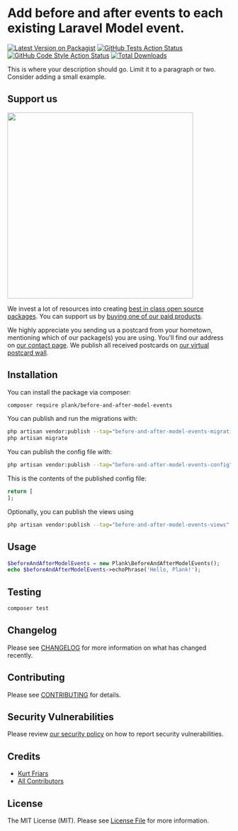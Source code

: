 # Add before and after events to each existing Laravel Model event.

[![Latest Version on Packagist](https://img.shields.io/packagist/v/plank/before-and-after-model-events.svg?style=flat-square)](https://packagist.org/packages/plank/before-and-after-model-events)
[![GitHub Tests Action Status](https://img.shields.io/github/actions/workflow/status/plank/before-and-after-model-events/run-tests.yml?branch=main&label=tests&style=flat-square)](https://github.com/plank/before-and-after-model-events/actions?query=workflow%3Arun-tests+branch%3Amain)
[![GitHub Code Style Action Status](https://img.shields.io/github/actions/workflow/status/plank/before-and-after-model-events/fix-php-code-style-issues.yml?branch=main&label=code%20style&style=flat-square)](https://github.com/plank/before-and-after-model-events/actions?query=workflow%3A"Fix+PHP+code+style+issues"+branch%3Amain)
[![Total Downloads](https://img.shields.io/packagist/dt/plank/before-and-after-model-events.svg?style=flat-square)](https://packagist.org/packages/plank/before-and-after-model-events)

This is where your description should go. Limit it to a paragraph or two. Consider adding a small example.

## Support us

[<img src="https://github-ads.s3.eu-central-1.amazonaws.com/before-and-after-model-events.jpg?t=1" width="419px" />](https://spatie.be/github-ad-click/before-and-after-model-events)

We invest a lot of resources into creating [best in class open source packages](https://spatie.be/open-source). You can support us by [buying one of our paid products](https://spatie.be/open-source/support-us).

We highly appreciate you sending us a postcard from your hometown, mentioning which of our package(s) you are using. You'll find our address on [our contact page](https://spatie.be/about-us). We publish all received postcards on [our virtual postcard wall](https://spatie.be/open-source/postcards).

## Installation

You can install the package via composer:

```bash
composer require plank/before-and-after-model-events
```

You can publish and run the migrations with:

```bash
php artisan vendor:publish --tag="before-and-after-model-events-migrations"
php artisan migrate
```

You can publish the config file with:

```bash
php artisan vendor:publish --tag="before-and-after-model-events-config"
```

This is the contents of the published config file:

```php
return [
];
```

Optionally, you can publish the views using

```bash
php artisan vendor:publish --tag="before-and-after-model-events-views"
```

## Usage

```php
$beforeAndAfterModelEvents = new Plank\BeforeAndAfterModelEvents();
echo $beforeAndAfterModelEvents->echoPhrase('Hello, Plank!');
```

## Testing

```bash
composer test
```

## Changelog

Please see [CHANGELOG](CHANGELOG.md) for more information on what has changed recently.

## Contributing

Please see [CONTRIBUTING](CONTRIBUTING.md) for details.

## Security Vulnerabilities

Please review [our security policy](../../security/policy) on how to report security vulnerabilities.

## Credits

- [Kurt Friars](https://github.com/kfriars)
- [All Contributors](../../contributors)

## License

The MIT License (MIT). Please see [License File](LICENSE.md) for more information.
